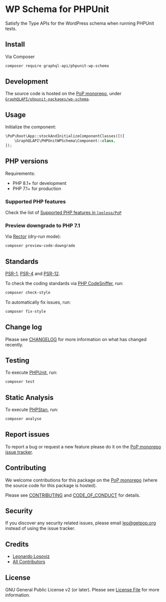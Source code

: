 # WP Schema for PHPUnit

<!--
[![Build Status][ico-travis]][link-travis]
[![Quality Score][ico-code-quality]][link-code-quality]
[![Software License][ico-license]](LICENSE.md)
[![Latest Version on Packagist][ico-version]][link-packagist]
[![Coverage Status][ico-scrutinizer]][link-scrutinizer]
[![Total Downloads][ico-downloads]][link-downloads]
-->

Satisfy the Type APIs for the WordPress schema when running PHPUnit tests.

## Install

Via Composer

``` bash
composer require graphql-api/phpunit-wp-schema
```

## Development

The source code is hosted on the [PoP monorepo](https://github.com/leoloso/PoP), under [`GraphQLAPI/phpunit-packages/wp-schema`](https://github.com/leoloso/PoP/tree/master/layers/GraphQLAPI/phpunit-packages/wp-schema).

## Usage

Initialize the component:

``` php
\PoP\Root\App::stockAndInitializeComponentClasses([([
    \GraphQLAPI\PHPUnitWPSchema\Component::class,
]);
```

## PHP versions

Requirements:

- PHP 8.1+ for development
- PHP 7.1+ for production

### Supported PHP features

Check the list of [Supported PHP features in `leoloso/PoP`](https://github.com/leoloso/PoP/blob/master/docs/supported-php-features.md)

### Preview downgrade to PHP 7.1

Via [Rector](https://github.com/rectorphp/rector) (dry-run mode):

```bash
composer preview-code-downgrade
```

## Standards

[PSR-1](https://www.php-fig.org/psr/psr-1), [PSR-4](https://www.php-fig.org/psr/psr-4) and [PSR-12](https://www.php-fig.org/psr/psr-12).

To check the coding standards via [PHP CodeSniffer](https://github.com/squizlabs/PHP_CodeSniffer), run:

``` bash
composer check-style
```

To automatically fix issues, run:

``` bash
composer fix-style
```

## Change log

Please see [CHANGELOG](CHANGELOG.md) for more information on what has changed recently.

## Testing

To execute [PHPUnit](https://phpunit.de/), run:

``` bash
composer test
```

## Static Analysis

To execute [PHPStan](https://github.com/phpstan/phpstan), run:

``` bash
composer analyse
```

## Report issues

To report a bug or request a new feature please do it on the [PoP monorepo issue tracker](https://github.com/leoloso/PoP/issues).

## Contributing

We welcome contributions for this package on the [PoP monorepo](https://github.com/leoloso/PoP) (where the source code for this package is hosted).

Please see [CONTRIBUTING](CONTRIBUTING.md) and [CODE_OF_CONDUCT](CODE_OF_CONDUCT.md) for details.

## Security

If you discover any security related issues, please email leo@getpop.org instead of using the issue tracker.

## Credits

- [Leonardo Losoviz][link-author]
- [All Contributors][link-contributors]

## License

GNU General Public License v2 (or later). Please see [License File](LICENSE.md) for more information.

[ico-version]: https://img.shields.io/packagist/v/graphql-api/phpunit-wp-schema.svg?style=flat-square
[ico-license]: https://img.shields.io/badge/license-GPLv2-brightgreen.svg?style=flat-square
[ico-travis]: https://img.shields.io/travis/graphql-api/phpunit-wp-schema/master.svg?style=flat-square
[ico-scrutinizer]: https://img.shields.io/scrutinizer/coverage/g/graphql-api/phpunit-wp-schema.svg?style=flat-square
[ico-code-quality]: https://img.shields.io/scrutinizer/g/graphql-api/phpunit-wp-schema.svg?style=flat-square
[ico-downloads]: https://img.shields.io/packagist/dt/graphql-api/phpunit-wp-schema.svg?style=flat-square

[link-packagist]: https://packagist.org/packages/graphql-api/phpunit-wp-schema
[link-travis]: https://travis-ci.org/graphql-api/phpunit-wp-schema
[link-scrutinizer]: https://scrutinizer-ci.com/g/graphql-api/phpunit-wp-schema/code-structure
[link-code-quality]: https://scrutinizer-ci.com/g/graphql-api/phpunit-wp-schema
[link-downloads]: https://packagist.org/packages/graphql-api/phpunit-wp-schema
[link-author]: https://github.com/leoloso
[link-contributors]: ../../../../../../contributors
